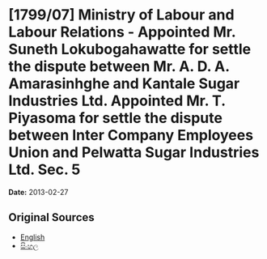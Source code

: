 # [1799/07] Ministry of Labour and Labour Relations - Appointed Mr. Suneth Lokubogahawatte for settle the dispute between Mr. A. D. A. Amarasinhghe and Kantale Sugar Industries Ltd. Appointed Mr. T. Piyasoma for settle the dispute between Inter Company Employees Union and Pelwatta Sugar Industries Ltd. Sec. 5

**Date:** 2013-02-27

## Original Sources

- [English](https://documents.gov.lk/view/extra-gazettes/2013/2/1799-07_E.pdf)
- [සිංහල](https://documents.gov.lk/view/extra-gazettes/2013/2/1799-07_S.pdf)
